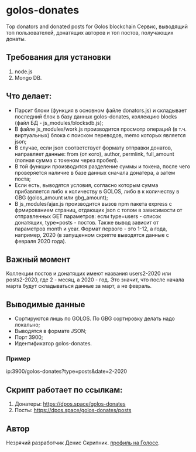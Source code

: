 # golos-donates
 Top donators and donated posts for Golos blockchain
Сервис, выводящий топ пользователей, донатящих авторов и топ постов, получающих донаты.

## Требования для установки
1. node.js
2. Mongo DB.
## Что делает:
- Парсит блоки (функция в основном файле donators.js) и складывает последний блок в базу данных golos-donates, коллекцию blocks (файл БД - js_modules/blocksdb.js);
- В файле js_modules/work.js производится просмотр операций (в т.ч. виртуальных) блока с поиском переводов, memo которых является json;
- В случае, если json соответствует формату отправки донатов, направляет данные: from (от кого), author, permlink, full_amount (полная сумма с токеном через пробел).
- В той функции производится разделение суммы и токена, после чего проверяется наличие в базе данных сначала донатера, а затем поста;
- Если есть, выводятся условия, согласно которым сумма прибавляется либо к количеству в GOLOS, либо в к количеству в GBG (golos_amount или gbg_amount);
- В js_modules/ajax.js производится вызов npm пакета express с фрмированием страниц, отдающих json с топом в зависимости от отправленных GET параметров: если type=users - список донатящих, type=posts - постов. Также вывод зависит от параметров month и year. Формат первого - это 1-12, а года, например, 2020 (в запущенном скрипте выводятся данные с февраля 2020 года).
## Важный момент
Коллекции постов и донатящих имеют названия users2-2020 или posts2-2020, где 2 - месяц, а 2020 - год.
Это значит, что после начала марта будут складываться данные за март, а не февраль.

## Выводимые данные
- Сортируются лишь по GOLOS. По GBG сортировку делать надо локально;
- Выводятся в формате JSON;
- Порт 3900;
- Идентификатор golos-donates.

### Пример
ip:3900/golos-donates?type=posts&date=2-2020

## Скрипт работает по ссылкам:
1. Донатеры: https://dpos.space/golos-donates
2. Посты: https://dpos.space/golos-donates/posts

## Автор
Незрячий разработчик Денис Скрипник. [профиль на Голосе](https://golos.id/@denis-skripnik).